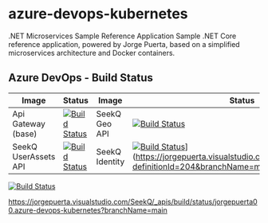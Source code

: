 # azure-devops-kubernetes

.NET Microservices Sample Reference Application
Sample .NET Core reference application, powered by Jorge Puerta, based on a simplified microservices architecture and Docker containers.

## Azure DevOps - Build Status

| Image | Status | Image | Status |
| ------------- | ------------- | ------------- | ------------- |
| Api Gateway (base) |  [![Build Status](https://jorgepuerta.visualstudio.com/SeekQ/_apis/build/status/jorgepuerta00.azure-devops-kubernetes?branchName=main)](https://jorgepuerta.visualstudio.com/SeekQ/_build/latest?definitionId=8&branchName=main) | SeekQ Geo API | [![Build Status](https://jorgepuerta.visualstudio.com/SeekQ/_apis/build/status/jorgepuerta00.azure-devops-kubernetes?branchName=main)](https://jorgepuerta.visualstudio.com/SeekQ/_build/latest?definitionId=8&branchName=main) |
| SeekQ UserAssets API | [![Build Status](https://jorgepuerta.visualstudio.com/SeekQ/_apis/build/status/jorgepuerta00.azure-devops-kubernetes?branchName=main)](https://jorgepuerta.visualstudio.com/SeekQ/_build/latest?definitionId=8&branchName=main) | SeekQ Identity | [![Build Status](https://jorgepuerta.visualstudio.com/SeekQ/_apis/build/status/jorgepuerta00.azure-devops-kubernetes?branchName=main)](https://jorgepuerta.visualstudio.com/SeekQ/_build/latest?definitionId=8&branchName=main)](https://jorgepuerta.visualstudio.com/SeekQ/_build/latest?definitionId=204&branchName=main) |

[![Build Status](https://jorgepuerta.visualstudio.com/SeekQ/_apis/build/status/jorgepuerta00.azure-devops-kubernetes?branchName=main)](https://jorgepuerta.visualstudio.com/SeekQ/_build/latest?definitionId=8&branchName=main)

https://jorgepuerta.visualstudio.com/SeekQ/_apis/build/status/jorgepuerta00.azure-devops-kubernetes?branchName=main